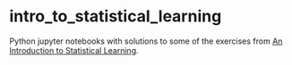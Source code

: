 # intro_to_statistical_learning

Python jupyter notebooks with solutions to some of the exercises from [An Introduction to Statistical Learning](http://www-bcf.usc.edu/~gareth/ISL).
